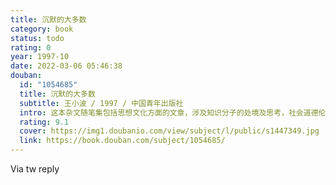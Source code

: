 ```yaml
---
title: 沉默的大多数
category: book
status: todo
rating: 0
year: 1997-10
date: 2022-03-06 05:46:38
douban:
  id: "1054685"
  title: 沉默的大多数
  subtitle: 王小波 / 1997 / 中国青年出版社
  intro: 这本杂文随笔集包括思想文化方面的文章，涉及知识分子的处境及思考，社会道德伦理，文化论争，国学与新儒家，民族主义等问题；包括从日常生活中发掘出来的各种真知灼见，涉及科学与邪道，女权主义等；包括对社会科学研究的评论，涉及性问题，生育问题，同性恋问题，社会研究的伦理问题和方法问题等；包括创作谈和文论，如写作的动机，作者的师承，作者对小说艺术的看法，作者对文体格调的看法，对影视的看法等；包括少量的书评，其中既有对文学经典的评论，也有对当代作家作品的一些看法；最后，还包括一些域外生活的杂感以及对某些社会现象的评点。
  rating: 9.1
  cover: https://img1.doubanio.com/view/subject/l/public/s1447349.jpg
  link: https://book.douban.com/subject/1054685/
---
```


Via tw reply 
